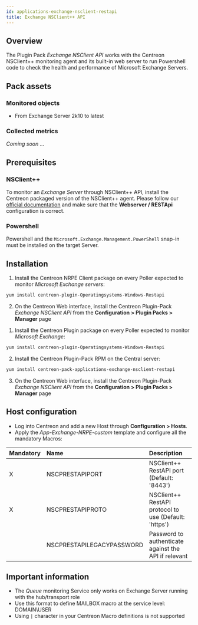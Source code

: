 ```yaml
---
id: applications-exchange-nsclient-restapi
title: Exchange NSClient++ API
---
```


## Overview

The Plugin Pack *Exchange NSClient API* works with the Centreon NSClient++ monitoring
agent and its built-in web server to run Powershell code to check the health and 
performance of Microsoft Exchange Servers.

## Pack assets

### Monitored objects

* From Exchange Server 2k10 to latest

### Collected metrics

*Coming soon ...*

## Prerequisites

### NSClient++

To monitor an *Exchange Server* through NSClient++ API, install the Centreon packaged version 
of the NSClient++ agent. Please follow our [official documentation](../plugin-packs/tutorials/centreon-nsclient-tutorial.html) 
and make sure that the **Webserver / RESTApi** configuration is correct. 

### Powershell 

Powershell and the `Microsoft.Exchange.Management.PowerShell` snap-in must be installed
on the target Server.

## Installation 

<!--DOCUSAURUS_CODE_TABS-->

<!--Online IMP Licence & IT-100 Editions-->

1. Install the Centreon NRPE Client package on every Poller expected to monitor *Microsoft Exchange servers*:

```bash
yum install centreon-plugin-Operatingsystems-Windows-Restapi
```

2. On the Centreon Web interface, install the Centreon Plugin-Pack *Exchange NSClient API* 
from the **Configuration > Plugin Packs > Manager** page

<!--Offline IMP License-->

1. Install the Centreon Plugin package on every Poller expected to monitor *Microsoft Exchange*:

```bash
yum install centreon-plugin-Operatingsystems-Windows-Restapi
```

2. Install the Centreon Plugin-Pack RPM on the Central server:

```bash
yum install centreon-pack-applications-exchange-nsclient-restapi
```

3. On the Centreon Web interface, install the Centreon Plugin-Pack *Exchange NSClient API* 
from the **Configuration > Plugin Packs > Manager** page

<!--END_DOCUSAURUS_CODE_TABS-->

## Host configuration

* Log into Centreon and add a new Host through **Configuration > Hosts**.
* Apply the *App-Exchange-NRPE-custom* template and configure all the mandatory Macros:

| Mandatory | Name                      | Description                                           |
|:----------|:--------------------------|:------------------------------------------------------|
| X         | NSCPRESTAPIPORT           | NSClient++ RestAPI port (Default: '8443')             |
| X         | NSCPRESTAPIPROTO          | NSClient++ RestAPI protocol to use (Default: 'https') |
|           | NSCPRESTAPILEGACYPASSWORD | Password to authenticate against the API if relevant  |

## Important information

* The *Queue* monitoring Service only works on Exchange Server running with the 
hub/transport role
* Use this format to define MAILBOX macro at the service level: DOMAIN\\USER
* Using `|` character in your Centreon Macro definitions is not supported